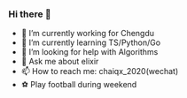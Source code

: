 ### Hi there 👋

- 🔭 I’m currently working for Chengdu 
- 🌱 I’m currently learning TS/Python/Go
- 🤔 I’m looking for help with Algorithms
- 💬 Ask me about elixir
- 📫 How to reach me: chaiqx_2020(wechat)
- ⚽️ Play football during weekend 
